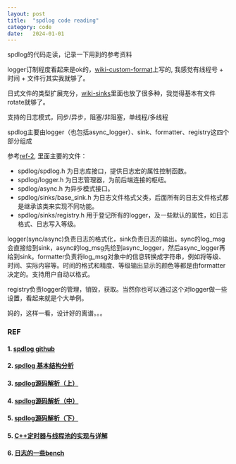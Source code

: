 ```yaml
---
layout: post
title:  "spdlog code reading"
category: code
date:   2024-01-01
---
```


spdlog的代码走读，记录一下用到的参考资料

logger订制程度看起来是ok的，[wiki-custom-format](https://github.com/gabime/spdlog/wiki/3.-Custom-formatting)上写的, 我感觉有线程号 + 时间 + 文件行其实我就够了。

日式文件的类型扩展充分，[wiki-sinks](https://github.com/gabime/spdlog/wiki/4.-Sinks)里面也放了很多种，我觉得基本有文件rotate就够了。

支持的日志模式，同步/异步，阻塞/非阻塞，单线程/多线程

spdlog主要由logger（也包括async_logger）、sink、formatter、registry这四个部分组成

参考[ref-2](#2-spdlog-基本结构分析), 里面主要的文件：

+ spdlog/spdlog.h 为日志库接口，提供日志宏的属性控制函数。
+ spdlog/logger.h 为日志管理器，为前后端连接的枢纽。
+ spdlog/async.h 为异步模式接口。
+ spdlog/sinks/base_sink.h 为日志文件格式父类，后面所有的日志文件格式都是继承该类来实现不同功能。
+ spdlog/sinks/registry.h 用于登记所有的logger，及一些默认的属性，如日志格式、日志写入等级。

logger(sync/async)负责日志的格式化，sink负责日志的输出。sync的log_msg会直接给到sink，async的log_msg先给到async_logger，然后async_logger再给到sink。formatter负责将log_msg对象中的信息转换成字符串，例如将等级、时间、实际内容等。时间的格式和精度、等级输出显示的颜色等都是由formatter决定的。支持用户自动以格式。

registry负责logger的管理，销毁，获取。当然你也可以通过这个对logger做一些设置，看起来就是个大单例。

妈的，这样一看，设计好的离谱。。。

### REF

#### 1. [spdlog github](https://github.com/gabime/spdlog)

#### 2. [spdlog 基本结构分析](https://www.cnblogs.com/shuqin/p/12214439.html)

#### 3. [spdlog源码解析（上）](https://zhuanlan.zhihu.com/p/674073158)

#### 4. [spdlog源码解析（中）](https://zhuanlan.zhihu.com/p/674689537)

#### 5. [spdlog源码解析（下）](https://zhuanlan.zhihu.com/p/675918624)

#### 5. [C++定时器与线程池的实现与详解](https://zhuanlan.zhihu.com/p/668916073)

#### 6. [日志的一些bench](https://github.com/MuggleWei/cc_log_benchmark)
